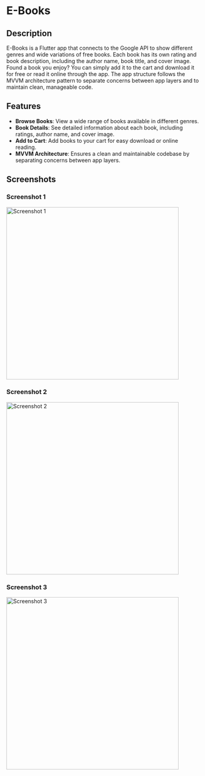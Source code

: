 # E-Books

## Description
E-Books is a Flutter app that connects to the Google API to show different genres and wide variations of free books. Each book has its own rating and book description, including the author name, book title, and cover image. Found a book you enjoy? You can simply add it to the cart and download it for free or read it online through the app. The app structure follows the MVVM architecture pattern to separate concerns between app layers and to maintain clean, manageable code.

## Features
- **Browse Books**: View a wide range of books available in different genres.
- **Book Details**: See detailed information about each book, including ratings, author name, and cover image.
- **Add to Cart**: Add books to your cart for easy download or online reading.
- **MVVM Architecture**: Ensures a clean and maintainable codebase by separating concerns between app layers.

## Screenshots

### Screenshot 1
<img src="https://github.com/KemoEmam/Bookly/assets/122459156/484e801f-5e5c-435b-a509-22bd67e28f58" alt="Screenshot 1" width="450"/>

### Screenshot 2
<img src="https://github.com/KemoEmam/Bookly/assets/122459156/eca54efe-cc64-4e87-94b7-1ac6b2462a0c" alt="Screenshot 2" width="450"/>

### Screenshot 3
<img src="https://github.com/KemoEmam/Bookly/assets/122459156/b87053a3-bba3-492c-87a0-3bf5ffeb71a2" alt="Screenshot 3" width="450"/>
